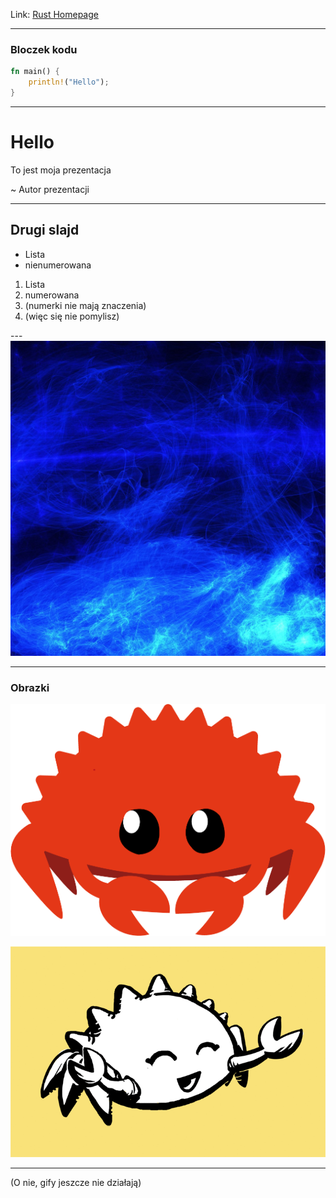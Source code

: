 Link: [Rust Homepage](https://rust-lang.org)

---

### Bloczek kodu

```rust
fn main() {
    println!("Hello");
}
```

---

# Hello

To jest moja prezentacja

~ Autor prezentacji

--- 

## Drugi slajd

- Lista
- nienumerowana

1. Lista
1. numerowana
1234. (numerki nie mają znaczenia)
1. (więc się nie pomylisz)

---![](assets/generic-background.jpg)

---

### Obrazki

![Ferris the crab](assets/ferris.png)

![Ferris the dancing crab](assets/dancing-ferris.gif)

---

(O nie, gify jeszcze nie działają)

